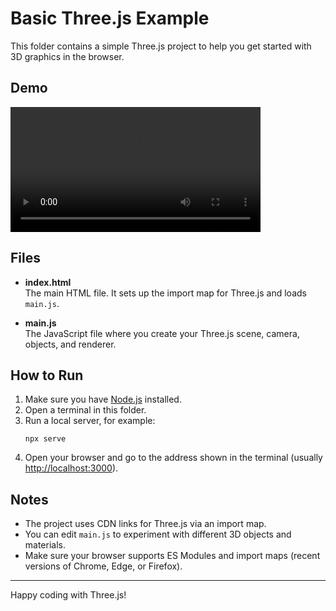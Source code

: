 # Basic Three.js Example

This folder contains a simple Three.js project to help you get started with 3D graphics in the browser.

## Demo

<video src="demo.mp4" controls width="400"></video>


## Files

- **index.html**  
  The main HTML file. It sets up the import map for Three.js and loads `main.js`.

- **main.js**  
  The JavaScript file where you create your Three.js scene, camera, objects, and renderer.

## How to Run

1. Make sure you have [Node.js](https://nodejs.org/) installed.
2. Open a terminal in this folder.
3. Run a local server, for example:
   ```
   npx serve
   ```
4. Open your browser and go to the address shown in the terminal (usually [http://localhost:3000](http://localhost:3000)).

## Notes

- The project uses CDN links for Three.js via an import map.
- You can edit `main.js` to experiment with different 3D objects and materials.
- Make sure your browser supports ES Modules and import maps (recent versions of Chrome, Edge, or Firefox).


---

Happy coding with Three.js!